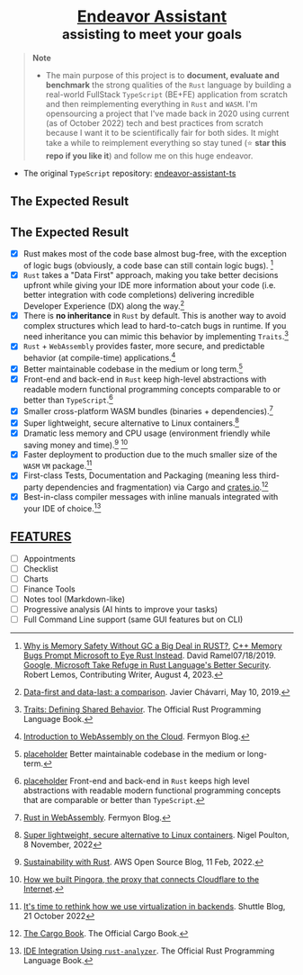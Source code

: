 <div align='center'>

# [Endeavor Assistant]()<br><sup>assisting to meet your goals</sup>

</div>

> **Note**
> * The main purpose of this project is to **document, evaluate and benchmark** the strong qualities of the `Rust` language by building a real-world FullStack `TypeScript` (BE+FE) application from scratch and then reimplementing everything in `Rust` and `WASM`. I'm opensourcing a project that I've made back in 2020 using current (as of October 2022) tech and best practices from scratch because I want it to be scientifically fair for both sides. It might take a while to reimplement everything so stay tuned (:star: **star this repo if you like it**) and follow me on this huge endeavor.
* The original `TypeScript` repository: [endeavor-assistant-ts](https://github.com/amindWalker/endeavor-assistant-ts)

## The Expected Result

## The Expected Result
- [x] Rust makes most of the code base almost bug-free, with the exception of logic bugs (obviously, a code base can still contain logic bugs). [^0]
- [x] `Rust` takes a "Data First" approach, making you take better decisions upfront while giving your IDE more information about your code (i.e. better integration with code completions) delivering incredible Developer Experience (DX) along the way.[^1]
- [x] There is **no inheritance** in `Rust` by default. This is another way to avoid complex structures which lead to hard-to-catch bugs in runtime. If you need inheritance you can mimic this behavior by implementing `Traits`.[^2]
- [x] `Rust` + `WebAssembly` provides faster, more secure, and predictable behavior (at compile-time) applications.[^3]
- [x] Better maintainable codebase in the medium or long term.[^4]
- [x] Front-end and back-end in `Rust` keep high-level abstractions with readable modern functional programming concepts comparable to or better than `TypeScript`.[^5]
- [x] Smaller cross-platform WASM bundles (binaries + dependencies).[^6]
- [x] Super lightweight, secure alternative to Linux containers.[^7]
- [x] Dramatic less memory and CPU usage (environment friendly while saving money and time).[^8] [^9]
- [x] Faster deployment to production due to the much smaller size of the `WASM` `VM` package.[^10]
- [x] First-class Tests, Documentation and Packaging (meaning less third-party dependencies and fragmentation) via Cargo and [crates.io](https://crates.io/).[^11]
- [x] Best-in-class compiler messages with inline manuals integrated with your IDE of choice.[^12]

## [FEATURES]()
 - [ ] Appointments
 - [ ] Checklist
 - [ ] Charts
 - [ ] Finance Tools
 - [ ] Notes tool (Markdown-like)
 - [ ] Progressive analysis (AI hints to improve your tasks)
 - [ ] Full Command Line support (same GUI features but on CLI)

[^0]: [Why is Memory Safety Without GC a Big Deal in RUST?](https://medium.com/@humble_bee/why-is-memory-safety-without-gc-a-big-deal-in-rust-41f6bdd5902f), [C++ Memory Bugs Prompt Microsoft to Eye Rust Instead](https://visualstudiomagazine.com/articles/2019/07/18/microsoft-eyes-rust.aspx). David Ramel07/18/2019. [Google, Microsoft Take Refuge in Rust Language's Better Security](https://www.darkreading.com/application-security/google-microsoft-take-refuge-in-rust-languages-better-security). Robert Lemos, Contributing Writer, August 4, 2023.
[^1]: [Data-first and data-last: a comparison](https://www.javierchavarri.com/data-first-and-data-last-a-comparison/). Javier Chávarri, May 10, 2019.
[^2]: [Traits: Defining Shared Behavior](https://doc.rust-lang.org/book/ch10-02-traits.html). The Official Rust Programming Language Book.
[^3]: [Introduction to WebAssembly on the Cloud](https://www.fermyon.com/blog/intro-to-wasm). Fermyon Blog.
[^4]: [placeholder]() Better maintainable codebase in the medium or long-term.
[^5]: [placeholder]() Front-end and back-end in `Rust` keeps high level abstractions with readable modern functional programming concepts that are comparable or better than `TypeScript`.
[^6]: [Rust in WebAssembly](https://www.fermyon.com/wasm-languages/rust). Fermyon Blog.
[^7]: [Super lightweight, secure alternative to Linux containers](https://nigelpoulton.com/getting-started-with-docker-and-wasm/). Nigel Poulton, 8 November, 2022
[^8]: [Sustainability with Rust](https://aws.amazon.com/blogs/opensource/sustainability-with-rust/). AWS Open Source Blog, 11 Feb, 2022.
[^9]: [How we built Pingora, the proxy that connects Cloudflare to the Internet](https://blog.cloudflare.com/how-we-built-pingora-the-proxy-that-connects-cloudflare-to-the-internet/).
[^10]: [It's time to rethink how we use virtualization in backends](https://www.shuttle.rs/blog/2022/10/21/shuttle-next). Shuttle Blog, 21 October 2022
[^11]: [The Cargo Book](https://doc.rust-lang.org/cargo/). The Official Cargo Book.
[^12]: [IDE Integration Using `rust-analyzer`](https://doc.rust-lang.org/book/appendix-04-useful-development-tools.html#ide-integration-using-rust-analyzer). The Official Rust Programming Language Book.
